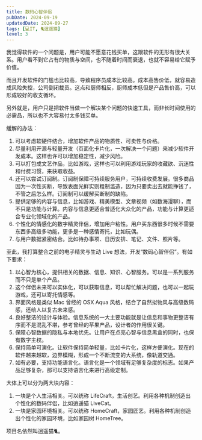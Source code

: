 ```yaml
---
title: 数码心智伴侣
pubDate: 2024-09-19
updatedDate: 2024-09-27
tags: [💻IT, 🐈逍遥猫]
level: 3
---
```


我觉得软件的一个问题是，用户可能不愿意花钱买单，这跟软件的无形有很大关系。用户看不到它占有的物质与空间，也不随着时间而衰退，也就不容易给它赋予价值。

而且开发软件的门槛也比较高，导致程序员成本比较高。成本高售价低，就容易造成风险失控，公司倒闭裁员。这点和厨师相反，厨师成本低但是产品售价高，可以形成较好的收支循环。

另外就是，用户只是把软件当做一个解决某个问题的快速工具，而非长时间使用的必需品，所以也不大容易付太多钱买单。

缓解的办法：

1. 可以考虑软硬件结合，增加软件产品的物质性、可卖性与价格。
2. 尽量利用开源与轻量开发（页面化卡片化，一次解决一个问题）来减少软件开发成本。这样也许可以增加稳定性，减少风险。
2. 可以打包成文艺作品，比如游戏，这样也可以利用游戏玩家的收藏欲、沉迷性和付费习惯，来获取收益。
3. 还可以尝试订阅制。订阅制保障可持续服务用户，可持续收费发展。很多商品因为一次性买断，导致表面光鲜实则粗制滥造，因为只要卖出去就能挣钱了，不管之后怎么样。订阅制可以缓解买断制的缺陷。
4. 提供足够的内容与信息，比如游戏、精美模型、文章视频（如数海漫聊），而不只是功能与计算。内容与信息更适合普适化大众化的产品，功能与计算更适合专业化领域化的产品。
5. 个性化的情感化的数字精灵伴侣，增加用户粘性。用户买东西很多时候不需要东西多高级多功能，更多是一种感情寄托，比如玩偶。
6. 与用户数据紧密结合。比如待办事项、日历安排、笔记、文件、照片等。

至此，我打算整合之前的电子精灵与生动 Live 想法，开发“数码心智伴侣”。有如下要求：

1. 以心智为核心，提供相关的数据、信息、知识、心智服务。可以是一系列服务而不只是单个产品。
2. 这个伴侣未来可以实体化，可以获取信息，可以帮忙解决问题，也可以一起玩游戏，还可以寄托情感等。
3. 界面风格是类似 Mac 曾经的 OSX Aqua 风格，结合了自然拟物风与高级数码感，还给人以复古未来感。
4. 良好整洁的设计与体验。信息系统的一大主要功能就是让信息和事物更整洁有序而不是混乱不堪，参考曾经的苹果产品，设计者的作用很关键。
5. 保障心智数据的隐私与本地优先。让用户在点亮心智与信息黑盒的同时，也保有数字主权。
6. 保持简单可演化。让软件保持简单轻量，比如卡片化，这样方便演化。现在的软件越来越软，边界模糊，形成一个不断流变的大系统，像轨道交通。
7. 如有必要，支持功能语言化。语言化是一个领域有足够复杂度的标志。如果产品足够复杂，那可以支持语言化来进行高级定制。

大体上可以分为两大块内容：

1. 一块是个人生活相关。可以统称 LifeCraft，生活创艺。利用各种机制创造出个性化的数码伴侣，比如逍遥猫 LiveCat。
2. 一块是家园环境相关。可以统称 HomeCraft，家园匠艺。利用各种机制创造出个性化的家园环境，比如家园树 HomeTree。

项目名依然叫逍遥猫🐈。
